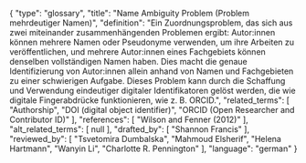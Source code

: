 {
    "type": "glossary",
    "title": "Name Ambiguity Problem (Problem mehrdeutiger Namen)",
    "definition": "Ein Zuordnungsproblem, das sich aus zwei miteinander zusammenhängenden Problemen ergibt: Autor:innen können mehrere Namen oder Pseudonyme verwenden, um ihre Arbeiten zu veröffentlichen, und mehrere Autor:innen eines Fachgebiets können denselben vollständigen Namen haben. Dies macht die genaue Identifizierung von Autor:innen allein anhand von Namen und Fachgebieten zu einer schwierigen Aufgabe. Dieses Problem kann durch die Schaffung und Verwendung eindeutiger digitaler Identifikatoren gelöst werden, die wie digitale Fingerabdrücke funktionieren, wie z. B. ORCID.",
    "related_terms": [
        "Authorship",
        "DOI (digital object identifier)",
        "ORCID (Open Researcher and Contributor ID)"
    ],
    "references": [
        "Wilson and Fenner (2012)"
    ],
    "alt_related_terms": [
        null
    ],
    "drafted_by": [
        "Shannon Francis"
    ],
    "reviewed_by": [
        "Tsvetomira Dumbalska",
        "Mahmoud Elsherif",
        "Helena Hartmann",
        "Wanyin Li",
        "Charlotte R. Pennington"
    ],
    "language": "german"
}